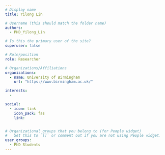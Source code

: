 ```yaml
---
# Display name
title: Yilong Lin

# Username (this should match the folder name)
authors:
  - PHD_Yilong_Lin

# Is this the primary user of the site?
superuser: false

# Role/position
role: Researcher

# Organizations/Affiliations
organizations:
  - name: University of Birmingham
    url: "https://www.birmingham.ac.uk/"

interests:
  -

social:
  - icon: link
    icon_pack: fas
    link:


# Organizational groups that you belong to (for People widget)
#   Set this to `[]` or comment out if you are not using People widget.
user_groups:
  - PhD Students
---
```

